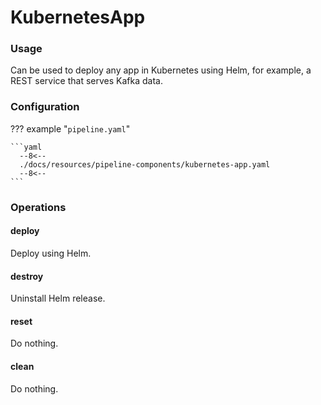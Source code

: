 # KubernetesApp

### Usage

Can be used to deploy any app in Kubernetes using Helm, for example, a REST service that serves Kafka data.

### Configuration

??? example "`pipeline.yaml`"

    ```yaml
      --8<--
      ./docs/resources/pipeline-components/kubernetes-app.yaml
      --8<--
    ```

### Operations

#### deploy

Deploy using Helm.

#### destroy

Uninstall Helm release.

#### reset

Do nothing.

#### clean

Do nothing.
